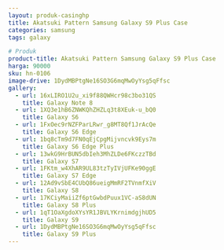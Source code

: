 ```yaml
---
layout: produk-casinghp
title: Akatsuki Pattern Samsung Galaxy S9 Plus Case
categories: samsung
tags: galaxy

# Produk
product-title: Akatsuki Pattern Samsung Galaxy S9 Plus Case
harga: 90000
sku: hn-0106
image-drive: 1DydMBPtgNe16SO3G6mqMwOyYsg5qFfsc
gallery:
  - url: 16xLIRO1U2u_xi9f88QWHcr98c3bo31QS
    title: Galaxy Note 8
  - url: 1XQ3e1hB6ZNWKQhZHZLq3t8XEuk-u_bQ0
    title: Galaxy S6
  - url: 1FxOec9rNZFParLRwr_g8MT8Qf1JrAcQe
    title: Galaxy S6 Edge
  - url: 1bq8cTm9d7FN0qEjCpgMijvncvk9Eys7m
    title: Galaxy S6 Edge Plus
  - url: 13wkG9HrBUN5dbIeh3MhZLDe6FKczzTBd
    title: Galaxy S7
  - url: 1FKtm_w4XhAR9UL83tzTyIVjUFKe90ggE
    title: Galaxy S7 Edge
  - url: 12Ad9vSbE4CUbQ86ueigMmRF2TVnmfXiV
    title: Galaxy S8
  - url: 17KCiyMaiiZf6ptGwbdPuux1VC-aS8dUN
    title: Galaxy S8 Plus
  - url: 1qT1OaXgdoXYsYR1JBVLYKrnimdgjhUD5
    title: Galaxy S9
  - url: 1DydMBPtgNe16SO3G6mqMwOyYsg5qFfsc
    title: Galaxy S9 Plus
---
```

